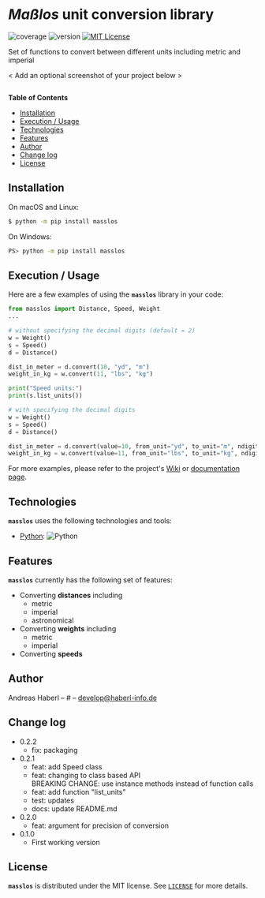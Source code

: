 # ***Maßlos*** unit conversion library

![coverage](https://img.shields.io/badge/coverage-20%25-yellowgreen)
![version](https://img.shields.io/badge/version-0.2.0-blue)
[![MIT License](https://img.shields.io/badge/License-MIT-green.svg)](https://choosealicense.com/licenses/mit/)

Set of functions to convert between different units including metric and imperial

< Add an optional screenshot of your project below >

![]()

**Table of Contents**

- [Installation](#installation)
- [Execution / Usage](#execution--usage)
- [Technologies](#technologies)
- [Features](#features)
- [Author](#author)
- [Change log](#change-log)
- [License](#license)

## Installation

On macOS and Linux:

```sh
$ python -m pip install masslos
```

On Windows:

```sh
PS> python -m pip install masslos
```

## Execution / Usage

Here are a few examples of using the **`masslos`** library in your code:

```python
from masslos import Distance, Speed, Weight
...
```

```python
# without specifying the decimal digits (default = 2)
w = Weight()
s = Speed()
d = Distance()

dist_in_meter = d.convert(10, "yd", "m")
weight_in_kg = w.convert(11, "lbs", "kg")

print("Speed units:")
print(s.list_units())
```

```python
# with specifying the decimal digits
w = Weight()
s = Speed()
d = Distance()

dist_in_meter = d.convert(value=10, from_unit="yd", to_unit="m", ndigits=3)
weight_in_kg = w.convert(value=11, from_unit="lbs", to_unit="kg", ndigits=3)
```

For more examples, please refer to the project's [Wiki](wiki) or [documentation page](docs).

## Technologies

**`masslos`** uses the following technologies and tools:

- [Python](https://www.python.org/): ![Python](https://img.shields.io/badge/python-3670A0?style=for-the-badge&logo=python&logoColor=ffdd54)

## Features

**`masslos`** currently has the following set of features:

- Converting **distances** including
    - metric
    - imperial
    - astronomical
- Converting **weights** including
    - metric
    - imperial
- Converting **speeds**

## Author

Andreas Haberl – # – develop@haberl-info.de

## Change log

- 0.2.2
    - fix: packaging
- 0.2.1
    - feat: add Speed class
    - feat: changing to class based API<br>
            BREAKING CHANGE: use instance methods instead of function calls
    - feat: add function "list_units"
    - test: updates
    - docs: update README.md
- 0.2.0
    - feat: argument for precision of conversion
- 0.1.0
    - First working version

## License

**`masslos`** is distributed under the MIT license. See [`LICENSE`](LICENSE.md) for more details.
